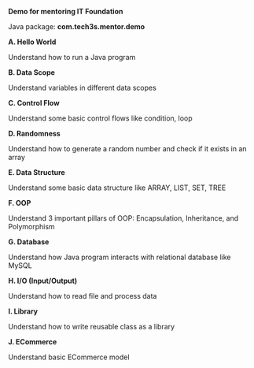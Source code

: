 **Demo for mentoring IT Foundation**

Java package: **com.tech3s.mentor.demo**

**A. Hello World**

Understand how to run a Java program

**B. Data Scope**

Understand variables in different data scopes

**C. Control Flow**

Understand some basic control flows like condition, loop

**D. Randomness**

Understand how to generate a random number and check if it exists in an array

**E. Data Structure**

Understand some basic data structure like ARRAY, LIST, SET, TREE

**F. OOP**

Understand 3 important pillars of OOP: Encapsulation, Inheritance, and Polymorphism

**G. Database**

Understand how Java program interacts with relational database like MySQL

**H. I/O (Input/Output)**

Understand how to read file and process data

**I. Library**

Understand how to write reusable class as a library

**J. ECommerce**

Understand basic ECommerce model
